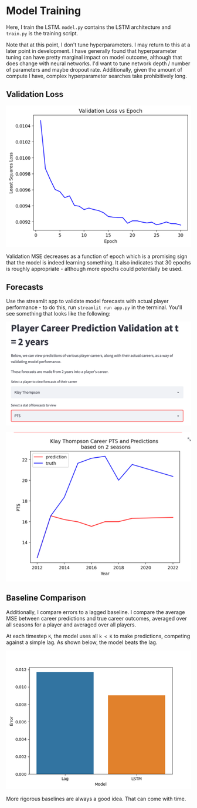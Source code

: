 # Model Training 

Here, I train the LSTM. `model.py` contains the LSTM architecture
and `train.py` is the training script. 

Note that at this point, I don't tune hyperparameters. I may 
return to this at a later point in development. I have generally
found that hyperparameter tuning can have pretty marginal impact
on model outcome, although that does change with neural networks. I'd
want to tune network depth / number of parameters and maybe dropout rate. Additionally,
given the amount of compute I have, complex hyperparameter
searches take prohibitively long. 


## Validation Loss 
![alt text](validation_loss.png)

Validation MSE decreases as a function of epoch which 
is a promising sign that the model is indeed learning something. 
It also indicates that 30 epochs is roughly appropriate - 
although more epochs could potentially be used.


## Forecasts

Use the streamlit app to validate model forecasts with
actual player performance - to do this, run 
`streamlit run app.py` in the terminal. You'll see something
that looks like the following:

![alt text](app_layout.png)

![alt text](klay_pts.png)


## Baseline Comparison

Additionally, I compare errors to a lagged baseline. I compare the average 
MSE between career predictions and true career 
outcomes, averaged over all seasons for a player and averaged over 
all players. 

At each timestep `K`, the model uses all `k < K` to make predictions,
competing against a simple lag. As shown below, the model 
 beats the lag. 

![alt text](baseline_error_comparison.png)


More rigorous baselines are always a good idea. That can come with time. 

